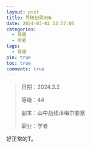 ```yaml
---
layout: post
title: 导随记录886
date: 2024-03-02 12:57:05
categories:
  - 导随
  - 学者
tags:
  - 导随
pin: true
toc: true
comments: true
---
```

> 日期：2024.3.2
>
> 等级：44
>
> 副本：山中战线泽梅尔要塞
>
> 职业：学者

好正常的T。